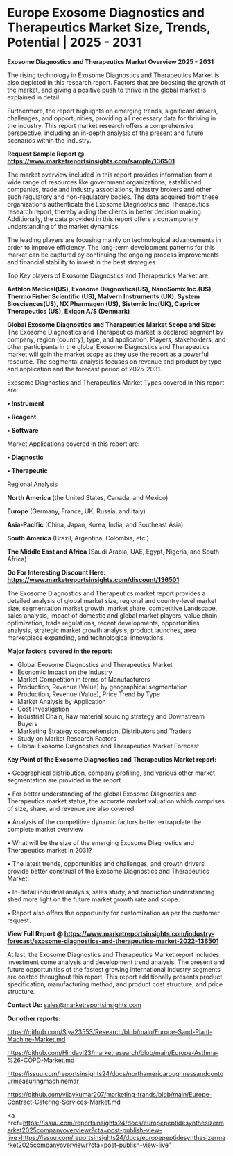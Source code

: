 # Europe Exosome Diagnostics and Therapeutics Market Size, Trends, Potential | 2025 - 2031

<Strong> Exosome Diagnostics and Therapeutics Market Overview 2025 - 2031</strong>

The rising technology in Exosome Diagnostics and Therapeutics Market is also depicted in this research report. Factors that are boosting the growth of the market, and giving a positive push to thrive in the global market is explained in detail.

Furthermore, the report highlights on emerging trends, significant drivers, challenges, and opportunities, providing all necessary data for thriving in the industry. This report market research offers a comprehensive perspective, including an in-depth analysis of the present and future scenarios within the industry.

<strong>Request Sample Report @ <a href=https://www.marketreportsinsights.com/sample/136501>https://www.marketreportsinsights.com/sample/136501</a></strong>

The market overview included in this report provides information from a wide range of resources like government organizations, established companies, trade and industry associations, industry brokers and other such regulatory and non-regulatory bodies. The data acquired from these organizations authenticate the Exosome Diagnostics and Therapeutics research report, thereby aiding the clients in better decision making. Additionally, the data provided in this report offers a contemporary understanding of the market dynamics.

The leading players are focusing mainly on technological advancements in order to improve efficiency. The long-term development patterns for this market can be captured by continuing the ongoing process improvements and financial stability to invest in the best strategies.

Top Key players of Exosome Diagnostics and Therapeutics Market are:

<strong>Aethlon Medical(US), Exosome Diagnostics(US), NanoSomix Inc.(US), Thermo Fisher Scientific (US), Malvern Instruments (UK), System Biosciences(US), NX Pharmagen (US), Sistemic Inc(UK), Capricor Therapeutics (US), Exiqon A/S (Denmark)</strong>

<strong><b>Global Exosome Diagnostics and Therapeutics Market Scope and Size:</b></strong>
The Exosome Diagnostics and Therapeutics market is declared segment by company, region (country), type, and application. Players, stakeholders, and other participants in the global Exosome Diagnostics and Therapeutics market will gain the market scope as they use the report as a powerful resource. The segmental analysis focuses on revenue and product by type and application and the forecast period of 2025-2031.

Exosome Diagnostics and Therapeutics Market Types covered in this report are:

<strong>• Instrument

• Reagent

• Software</strong>

Market Applications covered in this report are:

<strong>• Diagnostic

• Therapeutic</strong> 

Regional Analysis

<strong>North America</strong> (the United States, Canada, and Mexico)

<strong>Europe</strong> (Germany, France, UK, Russia, and Italy)

<strong>Asia-Pacific</strong> (China, Japan, Korea, India, and Southeast Asia)

<strong>South America</strong> (Brazil, Argentina, Colombia, etc.)

<strong>The Middle East and Africa</strong> (Saudi Arabia, UAE, Egypt, Nigeria, and South Africa)

<strong>Go For Interesting Discount Here: <a href=https://www.marketreportsinsights.com/discount/136501>https://www.marketreportsinsights.com/discount/136501</a></strong>

The Exosome Diagnostics and Therapeutics market report provides a detailed analysis of global market size, regional and country-level market size, segmentation market growth, market share, competitive Landscape, sales analysis, impact of domestic and global market players, value chain optimization, trade regulations, recent developments, opportunities analysis, strategic market growth analysis, product launches, area marketplace expanding, and technological innovations.

<strong><b>Major factors covered in the report:</b></strong>
<ul>
  <li>Global Exosome Diagnostics and Therapeutics Market </li>
  <li>Economic Impact on the Industry</li>
  <li>Market Competition in terms of Manufacturers</li>
  <li>Production, Revenue (Value) by geographical segmentation</li>
  <li>Production, Revenue (Value), Price Trend by Type</li>
  <li>Market Analysis by Application</li>
  <li>Cost Investigation</li>
  <li>Industrial Chain, Raw material sourcing strategy and Downstream Buyers</li>
  <li>Marketing Strategy comprehension, Distributors and Traders</li>
  <li>Study on Market Research Factors</li>
  <li>Global Exosome Diagnostics and Therapeutics Market Forecast</li>
</ul>

<strong><b>Key Point of the Exosome Diagnostics and Therapeutics Market report:</b></strong>

• Geographical distribution, company profiling, and various other market segmentation are provided in the report.

• For better understanding of the global Exosome Diagnostics and Therapeutics market status, the accurate market valuation which comprises of size, share, and revenue are also covered.

• Analysis of the competitive dynamic factors better extrapolate the complete market overview

• What will be the size of the emerging Exosome Diagnostics and Therapeutics market in 2031?

• The latest trends, opportunities and challenges, and growth drivers provide better construal of the Exosome Diagnostics and Therapeutics Market.

• In-detail industrial analysis, sales study, and production understanding shed more light on the future market growth rate and scope.

• Report also offers the opportunity for customization as per the customer request.

<strong><b>View Full Report @ <a href=https://www.marketreportsinsights.com/industry-forecast/exosome-diagnostics-and-therapeutics-market-2022-136501>https://www.marketreportsinsights.com/industry-forecast/exosome-diagnostics-and-therapeutics-market-2022-136501</a></b></strong>


At last, the Exosome Diagnostics and Therapeutics Market report includes investment come analysis and development trend analysis. The present and future opportunities of the fastest growing international industry segments are coated throughout this report. This report additionally presents product specification, manufacturing method, and product cost structure, and price structure.

<strong>Contact Us:</strong>
sales@marketreportsinsights.com

<strong>Our other reports:</strong>

<a href=https://github.com/Siya23553/Research/blob/main/Europe-Sand-Plant-Machine-Market.md>https://github.com/Siya23553/Research/blob/main/Europe-Sand-Plant-Machine-Market.md</a>

<a href=https://github.com/Hindavi23/marketresearch/blob/main/Europe-Asthma-%26-COPD-Market.md>https://github.com/Hindavi23/marketresearch/blob/main/Europe-Asthma-%26-COPD-Market.md</a>

<a href=https://issuu.com/reportsinsights24/docs/northamericaroughnessandcontourmeasuringmachinemar>https://issuu.com/reportsinsights24/docs/northamericaroughnessandcontourmeasuringmachinemar</a>

<a href=https://github.com/vijaykumar207/marketing-trands/blob/main/Europe-Contract-Catering-Services-Market.md>https://github.com/vijaykumar207/marketing-trands/blob/main/Europe-Contract-Catering-Services-Market.md</a>

<a href=https://issuu.com/reportsinsights24/docs/europepeptidesynthesizermarket2025companyoverviewr?cta=post-publish-view-live>https://issuu.com/reportsinsights24/docs/europepeptidesynthesizermarket2025companyoverviewr?cta=post-publish-view-live</a>"
